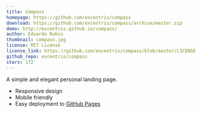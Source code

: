 ```yaml
---
title: Compass
homepage: https://github.com/excentris/compass
download: https://github.com/excentris/compass/archive/master.zip
demo: http://excentris.github.io/compass/
author: Eduardo Rubio
thumbnail: compass.jpg
license: MIT License
license_link: https://github.com/excentris/compass/blob/master/LICENSE
github_repo: excentris/compass
stars: 172
---
```


A simple and elegant personal landing page.

* Responsive design
* Mobile friendly
* Easy deployment to [GitHub Pages](https://pages.github.com)

